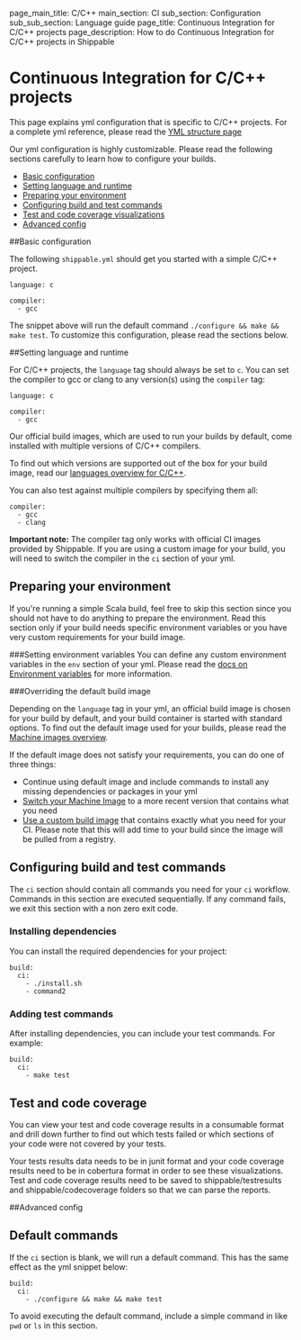 page_main_title: C/C++
main_section: CI
sub_section: Configuration
sub_sub_section: Language guide
page_title: Continuous Integration for C/C++ projects
page_description: How to do Continuous Integration for C/C++ projects in Shippable

# Continuous Integration for C/C++ projects

This page explains yml configuration that is specific to C/C++ projects. For a complete yml reference, please read the [YML structure page](yml-structure/)

Our yml configuration is highly customizable. Please read the following sections carefully to learn how to
configure your builds.

-  [Basic configuration](#basic-cpp-config)
-  [Setting language and runtime](#language)
-  [Preparing your environment](#environment)
-  [Configuring build and test commands](#build-test)
-  [Test and code coverage visualizations](#test-coverage-reports)
-  [Advanced config](#advanced-config)

<a name="basic-cpp-config"></a>
##Basic configuration

The following `shippable.yml` should get you started with a simple C/C++ project.


```
language: c

compiler:
  - gcc
```

The snippet above will run the default command `./configure && make && make test`. To customize this configuration, please read the sections below.

<a name="language"></a>
##Setting language and runtime

For C/C++ projects, the `language` tag should always be set to `c`. You can set the compiler to gcc or clang to any version(s) using the `compiler` tag:

```
language: c

compiler:
  - gcc
```

Our official build images, which are used to run your builds by default, come installed with multiple versions of C/C++ compilers.

To find out which versions are supported out of the box for your build image, read our [languages overview for C/C++](/platform/runtime/machine-image/language-versions/#cc).

You can also test against multiple compilers by specifying them all:

```
compiler:
  - gcc
  - clang
```

**Important note:** The compiler tag only works with official CI images provided by Shippable. If you are using a custom image for your build, you will need to switch the compiler in the `ci` section of your yml.

<a name="environment"></a>
## Preparing your environment

If you're running a simple Scala build, feel free to skip this section since you should not have to do anything to prepare the environment. Read this section only if your build needs specific environment variables or you have very custom requirements for your build image.

###Setting environment variables
You can define any custom environment variables in the `env` section of your yml. Please read the [docs on Environment variables](env-vars/) for more information.

###Overriding the default build image

Depending on the `language` tag in your yml, an official build image is chosen for your build by default, and your build container is started with standard options. To find out the default image used for your builds, please read the [Machine images overview](../platform/runtime/machine-image/ami-overview/).

If the default image does not satisfy your requirements, you can do one of three things:

-  Continue using default image and include commands to install any missing dependencies or packages in your yml
-  [Switch your Machine Image](../ci/build-image/#changing-your-default-tag) to a more recent version that contains what you need
-  [Use a custom build image](../ci/custom-docker-image/) that contains exactly what you need for your CI. Please note that this will add time to your build since the image will be pulled from a registry.

<a name="build-test"></a>
## Configuring build and test commands
The `ci` section should contain all commands you need for your `ci` workflow. Commands in this section are executed sequentially. If any command fails, we exit this section with a non zero exit code.

### Installing dependencies
You can install the required dependencies for your project:

```
build:
  ci:
    - ./install.sh
    - command2
```


### Adding test commands
After installing dependencies, you can include your test commands. For example:  

```
build:
  ci:
    - make test
```

<a name="test-coverage-reports"></a>
## Test and code coverage
You can view your test and code coverage results in a consumable format and drill down further to find out which tests failed or which sections of your code were not covered by your tests.

Your tests results data needs to be in junit format and your code coverage results need to be in cobertura format in order to see these visualizations. Test and code coverage results need to be saved to shippable/testresults and shippable/codecoverage folders so that we can parse the reports.

<a name="advanced-config"></a>
##Advanced config
## Default commands

If the `ci` section is blank, we will run a default command. This has the same effect as the yml snippet below:

```
build:
  ci:
    - ./configure && make && make test
```

To avoid executing the default command, include a simple command in like `pwd` or `ls` in this section.
